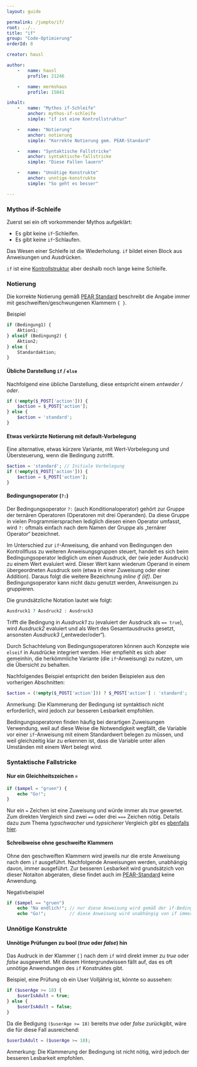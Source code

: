 ```yaml
---
layout: guide

permalink: /jumpto/if/
root: ../..
title: "if"
group: "Code-Optimierung"
orderId: 8

creator: hausl

author:
    -   name: hausl
        profile: 21246

    -   name: mermshaus
        profile: 15041

inhalt:
    -   name: "Mythos if-Schleife"
        anchor: mythos-if-schleife
        simple: "if ist eine Kontrollstruktur"

    -   name: "Notierung"
        anchor: notierung
        simple: "Korrekte Notierung gem. PEAR-Standard"

    -   name: "Syntaktische Fallstricke"
        anchor: syntaktische-fallstricke
        simple: "Diese Fallen lauern"

    -   name: "Unnötige Konstrukte"
        anchor: unntige-konstrukte
        simple: "So geht es besser"

---
```



### Mythos if-Schleife

Zuerst sei ein oft vorkommender Mythos aufgeklärt:

- Es gibt keine `if`-Schleifen.
- Es gibt keine `if`-Schlaufen.

Das Wesen einer Schleife ist die Wiederholung. `if` bildet einen Block aus Anweisungen und Ausdrücken.

`if` ist eine [Kontrollstruktur](http://php.net/manual/de/language.control-structures.php) aber deshalb noch lange keine Schleife.


### Notierung

Die korrekte Notierung gemäß [PEAR Standard](http://pear.php.net/manual/de/standards.control.php) beschreibt die Angabe immer mit geschweiften/geschwungenen  Klammern `{ }`.

Beispiel

~~~ php
if (Bedingung1) {
    Aktion1;
} elseif (Bedingung2) {
    Aktion2;
} else {
    Standardaktion;
}
~~~

#### Übliche Darstellung `if` / `else`

Nachfolgend eine übliche Darstellung, diese entspricht einem *entweder / oder*.

~~~ php
if (!empty($_POST['action'])) {
    $action = $_POST['action'];
} else {
    $action = 'standard';
}
~~~


#### Etwas verkürzte Notierung mit default-Vorbelegung

Eine alternative, etwas kürzere Variante, mit Wert-Vorbelegung und Übersteuerung, wenn die Bedingung zutrifft.

~~~ php
$action = 'standard'; // Initiale Vorbelegung
if (!empty($_POST['action'])) {
    $action = $_POST['action'];
}
~~~


#### Bedingungsoperator (`?:`)

Der Bedingungsoperator `?:` (auch Konditionaloperator) gehört zur Gruppe der ternären Operatoren (Operatoren mit drei Operanden). Da diese Gruppe in vielen Programmiersprachen lediglich diesen einen Operator umfasst, wird `?:` oftmals einfach nach dem Namen der Gruppe als „ternärer Operator“ bezeichnet.

Im Unterschied zur `if`-Anweisung, die anhand von Bedingungen den Kontrollfluss zu weiteren Anweisungsgruppen steuert, handelt es sich beim Bedingungsoperator lediglich um einen Ausdruck, der (wie jeder Ausdruck) zu einem Wert evaluiert wird. Dieser Wert kann wiederum Operand in einem übergeordneten Ausdruck sein (etwa in einer Zuweisung oder einer Addition). Daraus folgt die weitere Bezeichnung *inline if (iif)*. Der Bedingungsoperator kann nicht dazu genutzt werden, Anweisungen zu gruppieren.

Die grundsätzliche Notation lautet wie folgt:

~~~ php
Ausdruck1 ? Ausdruck2 : Ausdruck3
~~~

Trifft die Bedingung in *Ausdruck1* zu (evaluiert der Ausdruck als `== true`), wird *Ausdruck2* evaluiert und als Wert des Gesamtausdrucks gesetzt, ansonsten *Ausdruck3* („entweder/oder“).

Durch Schachtelung von Bedingungsoperatoren können auch Konzepte  wie `elseif` in Ausdrücke integriert werden. Hier empfiehlt es sich aber gemeinhin, die herkömmliche Variante (die `if`-Anweisung) zu nutzen, um die Übersicht zu behalten.

Nachfolgendes Beispiel entspricht den beiden Beispielen aus den vorherigen Abschnitten:

~~~ php
$action = (!empty($_POST['action'])) ? $_POST['action'] : 'standard';
~~~

Anmerkung: Die Klammerung der Bedingung ist syntaktisch nicht erforderlich, wird jedoch zur besseren Lesbarkeit empfohlen.

Bedingungsoperatoren finden häufig bei derartigen Zuweisungen Verwendung, weil auf diese Weise die Notwendigkeit wegfällt, die Variable vor einer `if`-Anweisung mit einem Standardwert belegen zu müssen, und weil gleichzeitig klar zu erkennen ist, dass die Variable unter allen Umständen mit einem Wert belegt wird.


### Syntaktische Fallstricke


#### Nur ein Gleichheitszeichen `=`

~~~ php
if ($ampel = "gruen") {
    echo "Go!";
}
~~~

Nur ein `=` Zeichen ist eine Zuweisung und würde immer als *true* gewertet. Zum direkten Vergleich sind zwei `==` oder drei `===` Zeichen nötig. Details dazu zum Thema *typschwacher* und *typsicherer* Vergleich gibt es [ebenfalls hier](http://php.net/manual/de/language.operators.comparison.php).


#### Schreibweise ohne geschweifte Klammern

Ohne den geschweiften Klammern wird jeweils nur die erste Anweisung nach dem `if` ausgeführt. Nachfolgende Anweisungen werden,  unabhängig davon, immer ausgeführt. Zur besseren Lesbarkeit wird grundsätzich von dieser Notaiton abgeraten, diese findet auch im [PEAR-Standard](http://pear.php.net/manual/en/standards.control.php) keine Anwendung.

Negativbeispiel

~~~ php
if ($ampel == "gruen")
    echo "Na endlich!"; // nur diese Anweisung wird gemäß der if-Bedingung ausgeführt
    echo "Go!";         // diese Anweisung wird unabhängig von if immer ausgeführt
~~~


### Unnötige Konstrukte

#### Unnötige Prüfungen zu bool (*true* oder *false*) hin

Das Audruck in der Klammer ( ) nach dem `if` wird direkt immer zu *true* oder *false* ausgewertet. Mit diesem Hintergrundwissen fällt auf, das es oft unnötige Anwendungen des `if` Konstruktes gibt.

Beispiel, eine Prüfung ob ein User Volljährig ist, könnte so aussehen:

~~~ php
if ($userAge >= 18) {
    $userIsAdult = true;
} else {
    $userIsAdult = false;
}
~~~

Da die Bedigung `($userAge >= 18)` bereits *true* oder *false* zurückgibt, wäre die für diese Fall ausreichend:

~~~ php
$userIsAdult = ($userAge >= 18);
~~~

Anmerkung: Die Klammerung der Bedingung ist nicht nötig, wird jedoch der besseren Lesbarkeit empfohlen.

